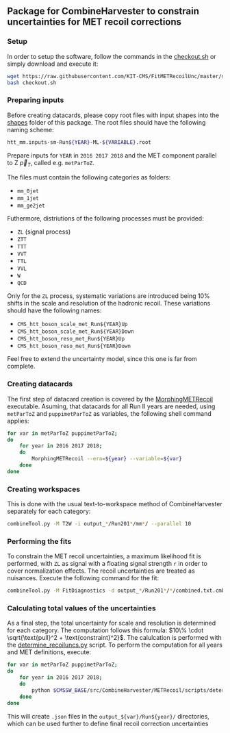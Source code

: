 ## Package for CombineHarvester to constrain uncertainties for MET recoil corrections

### Setup

In order to setup the software, follow the commands in the [checkout.sh](https://github.com/KIT-CMS/FitMETRecoilUnc/blob/master/scripts/checkout.sh) or simply download and execute it:

```bash
wget https://raw.githubusercontent.com/KIT-CMS/FitMETRecoilUnc/master/scripts/checkout.sh
bash checkout.sh
```

### Preparing inputs

Before creating datacards, please copy root files with input shapes into the [shapes](https://github.com/KIT-CMS/FitMETRecoilUnc/blob/master/shapes/) folder of this package. The root files should have the following naming scheme:

```bash
htt_mm.inputs-sm-Run${YEAR}-ML-${VARIABLE}.root
```
Prepare inputs for `YEAR` in `2016 2017 2018` and the MET component parallel to Z $`\vec{p}_{T}`$, called e.g. `metParToZ`.

The files must contain the following categories as folders:
 * `mm_0jet`
 * `mm_1jet`
 * `mm_ge2jet`

Futhermore, distriutions of the following processes must be provided:

 * `ZL` (signal process)
 * `ZTT`
 * `TTT`
 * `VVT`
 * `TTL`
 * `VVL`
 * `W`
 * `QCD`

Only for the `ZL` process, systematic variations are introduced being 10% shifts in the scale and resolution of the hadronic recoil. These variations should have the following names:

 * `CMS_htt_boson_scale_met_Run${YEAR}Up`
 * `CMS_htt_boson_scale_met_Run${YEAR}Down`
 * `CMS_htt_boson_reso_met_Run${YEAR}Up`
 * `CMS_htt_boson_reso_met_Run${YEAR}Down`

Feel free to extend the uncertainty model, since this one is far from complete.

### Creating datacards

The first step of datacard creation is covered by the [MorphingMETRecoil](https://github.com/KIT-CMS/FitMETRecoilUnc/blob/master/bin/MorphingMETRecoil.cpp) executable. Asuming, that datacards for all Run II years are needed, using `metParToZ` and `puppimetParToZ` as variables, the following shell command applies:

```bash
for var in metParToZ puppimetParToZ;
do
    for year in 2016 2017 2018;
    do
        MorphingMETRecoil --era=${year} --variable=${var}
    done
done
```

### Creating workspaces

This is done with the usual text-to-workspace method of CombineHarvester separately for each category:

```bash
combineTool.py -M T2W -i output_*/Run201*/mm*/ --parallel 10
```

### Performing the fits

To constrain the MET recoil uncertainties, a maximum likelihood fit is performed, with `ZL` as signal with a floating signal strength `r` in order to cover normalization effects. The recoil uncertainties are treated as nuisances. Execute the following command for the fit:

```bash
combineTool.py -M FitDiagnostics -d output_*/Run201*/*/combined.txt.cmb.root --there
```


### Calculating total values of the uncertainties

As a final step, the total uncertainty for scale and resolution is determined for each category. The computation follows this formula: $`10\% \cdot \sqrt{\text{pull}^2 + \text{constraint}^2}`$.
The calulcation is performed with the [determine_recoiluncs.py](https://github.com/KIT-CMS/FitMETRecoilUnc/blob/master/scripts/determine_recoiluncs.py) script. To perform the computation for all years and MET definitions, execute:

```bash
for var in metParToZ puppimetParToZ;
do
    for year in 2016 2017 2018;
    do
        python $CMSSW_BASE/src/CombineHarvester/METRecoil/scripts/determine_recoiluncs.py --initial_shift 0.1 --input_dir output_${var}/Run${year}/
    done
done
```

This will create `.json` files in the `output_${var}/Run${year}/` directories, which can be used further to define final recoil correction uncertainties
